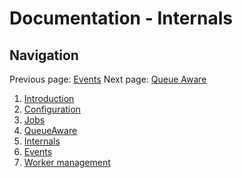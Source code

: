 Documentation - Internals
====================

Navigation
----------

Previous page: [Events](6.Events.md)
Next page: [Queue Aware](4.QueueAware.md)

1. [Introduction](1.Introduction.md)
2. [Configuration](2.Configuration.md)
3. [Jobs](3.Jobs.md)
4. [QueueAware](4.QueueAware.md)
5. [Internals](5.Internals.md)
6. [Events](6.Events.md)
7. [Worker management](7.WorkerManagement.md)


